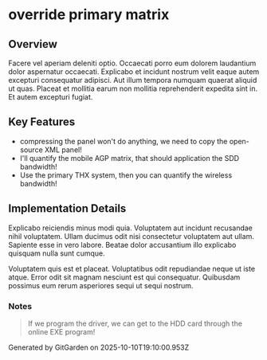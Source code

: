 # override primary matrix

## Overview
Facere vel aperiam deleniti optio. Occaecati porro eum dolorem laudantium dolor aspernatur occaecati. Explicabo et incidunt nostrum velit eaque autem excepturi consequatur adipisci. Aut illum tempora numquam quaerat aliquid ut quas. Placeat et mollitia earum non mollitia reprehenderit expedita sint in. Et autem excepturi fugiat.

## Key Features
- compressing the panel won't do anything, we need to copy the open-source XML panel!
- I'll quantify the mobile AGP matrix, that should application the SDD bandwidth!
- Use the primary THX system, then you can quantify the wireless bandwidth!

## Implementation Details
Explicabo reiciendis minus modi quia. Voluptatem aut incidunt recusandae nihil voluptatem. Ullam ducimus odit nisi consectetur voluptatem aut ullam. Sapiente esse in vero labore. Beatae dolor accusantium illo explicabo quisquam nulla sunt cumque.
 Voluptatem quis est et placeat. Voluptatibus odit repudiandae neque ut iste atque. Error odit sit magnam nesciunt est qui consequatur. Quibusdam possimus eum rerum asperiores sequi ut sequi nostrum.

### Notes
> If we program the driver, we can get to the HDD card through the online EXE program!

Generated by GitGarden on 2025-10-10T19:10:00.953Z